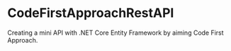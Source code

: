 # CodeFirstApproachRestAPI
Creating a mini API with .NET Core Entity Framework by aiming Code First Approach.
